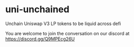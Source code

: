 # uni-unchained
Unchain Uniswap V3 LP tokens to be liquid across defi

You are welcome to join the conversation on our discord at https://discord.gg/Q9MPEcg26U

